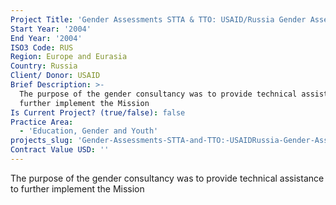 ```yaml
---
Project Title: 'Gender Assessments STTA & TTO: USAID/Russia Gender Assessment (TDY 34)'
Start Year: '2004'
End Year: '2004'
ISO3 Code: RUS
Region: Europe and Eurasia
Country: Russia
Client/ Donor: USAID
Brief Description: >-
  The purpose of the gender consultancy was to provide technical assistance to
  further implement the Mission
Is Current Project? (true/false): false
Practice Area:
  - 'Education, Gender and Youth'
projects_slug: 'Gender-Assessments-STTA-and-TTO:-USAIDRussia-Gender-Assessment-(TDY-34)'
Contract Value USD: ''
---
```

The purpose of the gender consultancy was to provide technical assistance to further implement the Mission